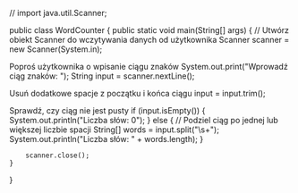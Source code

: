 //
import java.util.Scanner;

public class WordCounter {
    public static void main(String[] args) {
        // Utwórz obiekt Scanner do wczytywania danych od użytkownika
        Scanner scanner = new Scanner(System.in);

 Poproś użytkownika o wpisanie ciągu znaków
        System.out.print("Wprowadź ciąg znaków: ");
        String input = scanner.nextLine();

 Usuń dodatkowe spacje z początku i końca ciągu
        input = input.trim();

Sprawdź, czy ciąg nie jest pusty
        if (input.isEmpty()) {
            System.out.println("Liczba słów: 0");
        } else {
            // Podziel ciąg po jednej lub większej liczbie spacji
            String[] words = input.split("\\s+");
            System.out.println("Liczba słów: " + words.length);
        }

        scanner.close();
    }
}
